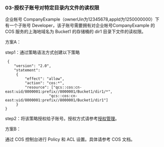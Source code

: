 ### 03-授权子账号对特定目录内文件的读权限

企业帐号 CompanyExample（ownerUin为12345678,appId为1250000000）下有一个子账号 Developer，该子账号需要拥有对企业帐号CompanyExample 的 COS 服务的上海地域名为 Bucket1 的存储桶的 dir1 目录下文件的读权限。

方案A：

step1：通过策略语法方式创建以下策略
```
 {
    "version": "2.0",
    "statement":
     {
         "effect": "allow",
         "action": "cos:*",
         "resource": ["qcs::cos:cn-east:uid/8000001:prefix//8000001/Bucket1/dir1/*",
                    "qcs::cos:cn-east:uid/8000001:prefix//8000001/Bucket1/dir1"]
     }
}
```
step2：将该策略授权给子账号。授权方式请参考[授权管理](https://intl.cloud.tencent.com/document/product/598/10602)。

方案B：

通过 COS 控制台进行 Policy 和 ACL 设置。具体请参考 COS 文档。

